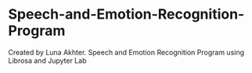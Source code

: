 # Speech-and-Emotion-Recognition-Program
Created by Luna Akhter. Speech and Emotion Recognition Program using Librosa and Jupyter Lab
